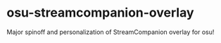 # osu-streamcompanion-overlay

Major spinoff and personalization of StreamCompanion overlay for osu!